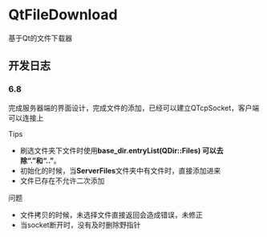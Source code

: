 # QtFileDownload
基于Qt的文件下载器

## 开发日志

### 6.8 

完成服务器端的界面设计，完成文件的添加，已经可以建立QTcpSocket，客户端可以连接上

Tips

- 刷选文件夹下文件时使用**base_dir.entryList(QDir::Files) **可以去除**“.”**和**“..”**。
- 初始化的时候，当**ServerFiles**文件夹中有文件时，直接添加进来
- 文件已存在不允许二次添加

问题

- 文件拷贝的时候，未选择文件直接返回会造成错误，未修正
- 当socket断开时，没有及时删除野指针

